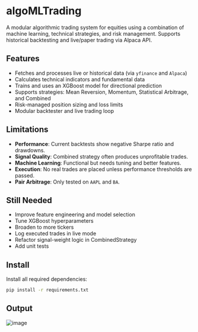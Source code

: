 # algoMLTrading

A modular algorithmic trading system for equities using a combination of machine learning, technical strategies, and risk management. Supports historical backtesting and live/paper trading via Alpaca API.

## Features

- Fetches and processes live or historical data (via `yfinance` and `Alpaca`)
- Calculates technical indicators and fundamental data
- Trains and uses an XGBoost model for directional prediction
- Supports strategies: Mean Reversion, Momentum, Statistical Arbitrage, and Combined
- Risk-managed position sizing and loss limits
- Modular backtester and live trading loop

## Limitations

- **Performance**: Current backtests show negative Sharpe ratio and drawdowns.
- **Signal Quality**: Combined strategy often produces unprofitable trades.
- **Machine Learning**: Functional but needs tuning and better features.
- **Execution**: No real trades are placed unless performance thresholds are passed.
- **Pair Arbitrage**: Only tested on `AAPL` and `BA`.

## Still Needed

- Improve feature engineering and model selection
- Tune XGBoost hyperparameters
- Broaden to more tickers
- Log executed trades in live mode
- Refactor signal-weight logic in CombinedStrategy
- Add unit tests

## Install

Install all required dependencies:
```bash
pip install -r requirements.txt
```


## Output 
![image](https://github.com/user-attachments/assets/22a2bedc-18b5-4752-a74c-3d7a1119670f)
